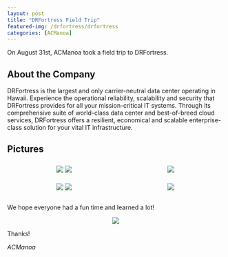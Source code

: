 ```yaml
---
layout: post
title: "DRFortress Field Trip"
featured-img: /drfortress/drfortress
categories: [ACManoa]
---
```


On August 31st, ACManoa took a field trip to DRFortress.

## About the Company

DRFortress is the largest and only carrier-neutral data center operating in Hawaii. Experience the operational reliability, scalability and security that DRFortress provides for all your mission-critical IT systems. Through its comprehensive suite of world-class data center and best-of-breed cloud services, DRFortress offers a resilient, economical and scalable enterprise-class solution for your vital IT infrastructure.

## Pictures

<center>
	<div class="row"> 
	  <div class="column">
	    <img src="/assets/img/posts/drfortress-field-trip/logo.jpg" data-featherlight data-featherlight-target-attr="src">
	  	<img src="/assets/img/posts/drfortress-field-trip/logo2.jpg" data-featherlight data-featherlight-target-attr="src">
	  </div>
	  <div class="column">
	    <img src="/assets/img/posts/drfortress-field-trip/logo3.jpg" data-featherlight data-featherlight-target-attr="src">
	  </div> 
	</div>
</center>

<br>

<center>
	<div class="row"> 
	  <div class="column">
	    <img src="/assets/img/posts/drfortress-field-trip/group1.jpg" data-featherlight data-featherlight-target-attr="src">
	  	<img src="/assets/img/posts/drfortress-field-trip/group2.jpg" data-featherlight data-featherlight-target-attr="src">
	  </div>
	  <div class="column">
	    <img src="/assets/img/posts/drfortress-field-trip/group3.jpg" data-featherlight data-featherlight-target-attr="src">
	  </div> 
	</div>
</center>

<br>

We hope everyone had a fun time and learned a lot!

<center>
	<figure class="full">
	    <img src="/assets/img/posts/drfortress-field-trip/group-picture.jpg">
	</figure>
</center>

Thanks!

_ACManoa_

<style>
	.row {
	  display: flex;
	  flex-wrap: wrap;
	  padding: 0 4px;
	}

	/* Create four equal columns that sits next to each other */
	.column {
	  flex: 100%;
	  max-width: 50%;
	  padding: 0 4px;
	}

	.column img {
	  margin-top: 8px;
	  vertical-align: middle;
	  cursor: pointer;
	}

	/* Responsive layout - makes a two column-layout instead of four columns */
	@media screen and (max-width: 800px) {
	  .column {
	    flex: 50%;
	    max-width: 50%;
	  }
	}

	/* Responsive layout - makes the two columns stack on top of each other instead of next to each other */
	@media screen and (max-width: 600px) {
	  .column {
	    flex: 100%;
	    max-width: 100%;
	  }
	}
</style>

<link href="//cdn.rawgit.com/noelboss/featherlight/1.7.13/release/featherlight.min.css" type="text/css" rel="stylesheet" />
<script src="//code.jquery.com/jquery-latest.js"></script>
<script src="//cdn.rawgit.com/noelboss/featherlight/1.7.13/release/featherlight.min.js" type="text/javascript" charset="utf-8"></script>
<style>